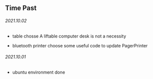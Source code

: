 ## Time Past

###### 2021.10.02
- table chosse
A liftable computer desk is not a necessity

- bluetooth printer
choose some useful code to update PagerPrinter

###### 2021.10.01
- ubuntu environment done

